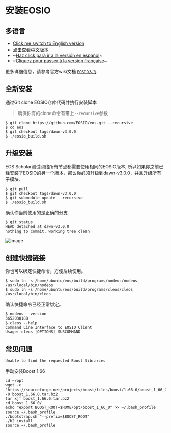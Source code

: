 # 安装EOSIO

## 多语言

- [Click me switch to English version](README.md)
- [点击查看中文版本](README-ZH.md)
- ~[Haz click para ir a la versión en español](README-ES.md)~
- ~[Cliquez pour passer à la version française](README-FR.md)~

更多详细信息，请参考官方wiki文档 [`EOSIO入门`](https://github.com/EOSIO/eos/wiki).

## 全新安装

通过Git clone EOSIO仓库代码并执行安装脚本

> 确保你有的clone命令有带上`--recursive`参数

```
$ git clone https://github.com/EOSIO/eos.git --recursive
$ cd eos
$ git checkout tags/dawn-v3.0.0
$ ./eosio_build.sh
```

## 升级安装

EOS Scholar测试网络所有节点都需要使用相同的EOSIO版本, 所以如果你之前已经安装了EOSIO的另一个版本，那么你必须升级到dawn-v3.0.0，并且升级所有子模块.

```
$ git pull
$ git checkout tags/dawn-v3.0.0
$ git submodule update --recursive
$ ./eosio_build.sh
```

确认你当前使用的是正确的分支

```
$ git status
HEAD detached at dawn-v3.0.0
nothing to commit, working tree clean
```

![image](https://user-images.githubusercontent.com/550895/38167725-4c594142-3508-11e8-94a8-0cb04d4dfe55.png)

## 创建快捷链接

你也可以绑定快捷命令，方便后续使用。 

```
$ sudo ln -s /home/ubuntu/eos/build/programs/nodeos/nodeos /usr/local/bin/nodeos
$ sudo ln -s /home/ubuntu/eos/build/programs/cleos/cleos /usr/local/bin/cleos
```

确认快捷命令已经正常绑定。

```
$ nodeos --version
3652030188
$ cleos --help
Command Line Interface to EOSIO Client
Usage: cleos [OPTIONS] SUBCOMMAND
```

## 常见问题

`Unable to find the requested Boost libraries`

手动安装Boost 1.66

```
cd ~/opt
wget -c 'https://sourceforge.net/projects/boost/files/boost/1.66.0/boost_1_66_0.tar.bz2/download' -O boost_1.66.0.tar.bz2
tar xjf boost_1.66.0.tar.bz2
cd boost_1_66_0/
echo "export BOOST_ROOT=$HOME/opt/boost_1_66_0" >> ~/.bash_profile
source ~/.bash_profile
./bootstrap.sh "--prefix=$BOOST_ROOT"
./b2 install
source ~/.bash_profile
```


